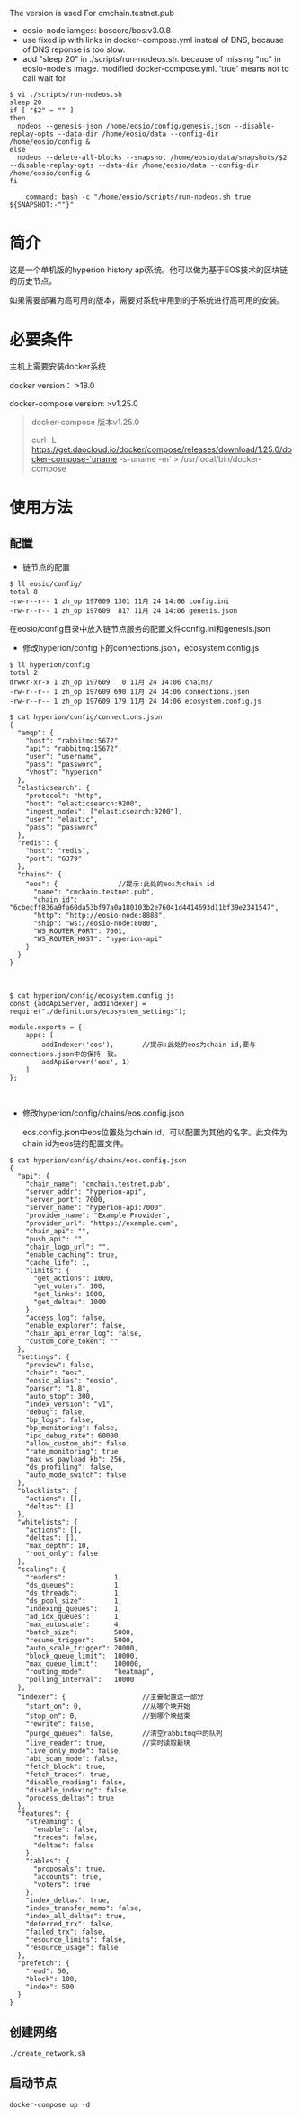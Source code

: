 The version is used For cmchain.testnet.pub

- eosio-node iamges: boscore/bos:v3.0.8  
- use fixed ip with links in docker-compose.yml insteal of DNS, because of DNS reponse is too slow.  
- add "sleep 20" in ./scripts/run-nodeos.sh. because of missing "nc" in eosio-node's image.  modified docker-compose.yml. 'true' means not to call wait for  
``` 
$ vi ./scripts/run-nodeos.sh   
sleep 20
if [ "$2" = "" ]
then
  nodeos --genesis-json /home/eosio/config/genesis.json --disable-replay-opts --data-dir /home/eosio/data --config-dir /home/eosio/config &
else
  nodeos --delete-all-blocks --snapshot /home/eosio/data/snapshots/$2 --disable-replay-opts --data-dir /home/eosio/data --config-dir /home/eosio/config &
fi
```
```
    command: bash -c "/home/eosio/scripts/run-nodeos.sh true  ${SNAPSHOT:-""}"

```



# 简介

这是一个单机版的hyperion history api系统。他可以做为基于EOS技术的区块链的历史节点。

如果需要部署为高可用的版本，需要对系统中用到的子系统进行高可用的安装。

# 必要条件

主机上需要安装docker系统

docker version： >18.0

docker-compose version: >v1.25.0

> docker-compose 版本v1.25.0
>
> curl -L https://get.daocloud.io/docker/compose/releases/download/1.25.0/docker-compose-`uname -s`-`uname -m` > /usr/local/bin/docker-compose



# 使用方法

## 配置

- 链节点的配置

```
$ ll eosio/config/
total 8
-rw-r--r-- 1 zh_op 197609 1301 11月 24 14:06 config.ini
-rw-r--r-- 1 zh_op 197609  817 11月 24 14:06 genesis.json     
```

在eosio/config目录中放入链节点服务的配置文件config.ini和genesis.json

- 修改hyperion/config下的connections.json，ecosystem.config.js

```
$ ll hyperion/config
total 2
drwxr-xr-x 1 zh_op 197609   0 11月 24 14:06 chains/
-rw-r--r-- 1 zh_op 197609 690 11月 24 14:06 connections.json
-rw-r--r-- 1 zh_op 197609 179 11月 24 14:06 ecosystem.config.js
```

```
$ cat hyperion/config/connections.json
{
  "amqp": {
    "host": "rabbitmq:5672",
    "api": "rabbitmq:15672",
    "user": "username",
    "pass": "password",
    "vhost": "hyperion"
  },
  "elasticsearch": {
    "protocol": "http",
    "host": "elasticsearch:9200",
    "ingest_nodes": ["elasticsearch:9200"],
    "user": "elastic",
    "pass": "password"
  },
  "redis": {
    "host": "redis",
    "port": "6379"
  },
  "chains": {
    "eos": {               //提示:此处的eos为chain id
      "name": "cmchain.testnet.pub",
      "chain_id": "6cbecff836a9fa60da53bf97a0a180103b2e76041d4414693d11bf39e2341547",
      "http": "http://eosio-node:8888",
      "ship": "ws://eosio-node:8080",
      "WS_ROUTER_PORT": 7001,
      "WS_ROUTER_HOST": "hyperion-api"
    }
  }
}
```

​                      

```
$ cat hyperion/config/ecosystem.config.js
const {addApiServer, addIndexer} = require("./definitions/ecosystem_settings");

module.exports = {
    apps: [
        addIndexer('eos'),       //提示:此处的eos为chain id,要与connections.json中的保持一致。
        addApiServer('eos', 1)
    ]
};
```

​                             

- 修改hyperion/config/chains/eos.config.json  

  eos.config.json中eos位置处为chain id，可以配置为其他的名字。此文件为chain id为eos链的配置文件。

```
$ cat hyperion/config/chains/eos.config.json
{
  "api": {
    "chain_name": "cmchain.testnet.pub",
    "server_addr": "hyperion-api",
    "server_port": 7000,
    "server_name": "hyperion-api:7000",
    "provider_name": "Example Provider",
    "provider_url": "https://example.com",
    "chain_api": "",
    "push_api": "",
    "chain_logo_url": "",
    "enable_caching": true,
    "cache_life": 1,
    "limits": {
      "get_actions": 1000,
      "get_voters": 100,
      "get_links": 1000,
      "get_deltas": 1000
    },
    "access_log": false,
    "enable_explorer": false,
    "chain_api_error_log": false,
    "custom_core_token": ""
  },
  "settings": {
    "preview": false,
    "chain": "eos",
    "eosio_alias": "eosio",
    "parser": "1.8",
    "auto_stop": 300,
    "index_version": "v1",
    "debug": false,
    "bp_logs": false,
    "bp_monitoring": false,
    "ipc_debug_rate": 60000,
    "allow_custom_abi": false,
    "rate_monitoring": true,
    "max_ws_payload_kb": 256,
    "ds_profiling": false,
    "auto_mode_switch": false
  },
  "blacklists": {
    "actions": [],
    "deltas": []
  },
  "whitelists": {
    "actions": [],
    "deltas": [],
    "max_depth": 10,
    "root_only": false
  },
  "scaling": {
    "readers":            1,
    "ds_queues":          1,
    "ds_threads":         1,
    "ds_pool_size":       1,
    "indexing_queues":    1,
    "ad_idx_queues":      1,
    "max_autoscale":      4,
    "batch_size":         5000,
    "resume_trigger":     5000,
    "auto_scale_trigger": 20000,
    "block_queue_limit":  10000,
    "max_queue_limit":    100000,
    "routing_mode":       "heatmap",
    "polling_interval":   10000
  },
  "indexer": {                   //主要配置这一部分
    "start_on": 0,               //从哪个块开始
    "stop_on": 0,                //到哪个块结束
    "rewrite": false,            
    "purge_queues": false,       //清空rabbitmq中的队列
    "live_reader": true,         //实时读取新块
    "live_only_mode": false,    
    "abi_scan_mode": false,      
    "fetch_block": true,
    "fetch_traces": true,
    "disable_reading": false,
    "disable_indexing": false,
    "process_deltas": true
  },
  "features": {
    "streaming": {
      "enable": false,
      "traces": false,
      "deltas": false
    },
    "tables": {
      "proposals": true,
      "accounts": true,
      "voters": true
    },
    "index_deltas": true,
    "index_transfer_memo": false,
    "index_all_deltas": true,
    "deferred_trx": false,
    "failed_trx": false,
    "resource_limits": false,
    "resource_usage": false
  },
  "prefetch": {
    "read": 50,
    "block": 100,
    "index": 500
  }
}                                                                       
```

## 创建网络

```
./create_network.sh
```
## 启动节点

```
docker-compose up -d
```



